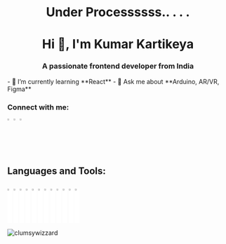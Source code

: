 
<style>
    .logo-container img {     
    width: 2%;
    height: auto;
    object-fit: cover;
    object-position: center;
    display: block;
    background-color: white;
    display: inline-block; 
}
.socials-container img {
    width: 2%;
    height: auto;
    object-fit: cover; 
    object-position: center; 
    display: block;
    display: inline-block; 
}
.logo-container img:hover {
   box-shadow: 0 0 10px rgba(0, 0, 0, 0.3);
    transition: border 0.3s ease, box-shadow 0.3s ease; /
  }
    </style>


<h1 align="center">Under Processssss.. .  . .</h1>
<h1 align="center">Hi 👋, I'm Kumar Kartikeya</h1>
<h3 align="center">A passionate frontend developer from India</h3>
- 🌱 I’m currently learning **React**
- 💬 Ask me about **Arduino, AR/VR, Figma**
<h3 align="left">Connect with me:</h3>
<p align="left">
    <div class = "socials-container">
        <a href="https://twitter.com/karthiccbruh" target="blank"><img align="center"
                src="https://upload.wikimedia.org/wikipedia/commons/5/53/X_logo_2023_original.svg" 
                alt="karthiccbruh"/></a>
        <a href="https://linkedin.com/in/karthicc-bruh" target="blank"><img align="center"
                src="https://static-00.iconduck.com/assets.00/github-icon-256x249-eb1fu3cu.png"
                alt="karthicc-bruh"/></a>
        <a href="https://instagram.com/karthicc_bruh" target="blank"><img align="center"
            src="https://upload.wikimedia.org/wikipedia/commons/thumb/e/e7/Instagram_logo_2016.svg/2048px-Instagram_logo_2016.svg.png" 
            alt="karthicc_bruh"/></a>
    </div></p>
<h2 align="left">Languages and Tools:</h2>
<p align="left">
    <div class= "logo-container">
        <img src="https://upload.wikimedia.org/wikipedia/commons/thumb/a/af/Adobe_Photoshop_CC_icon.svg/1200px-Adobe_Photoshop_CC_icon.svg.png" alt="Photoshop"/> 
        <img src="https://upload.wikimedia.org/wikipedia/commons/thumb/4/40/Adobe_Premiere_Pro_CC_icon.svg/1200px-Adobe_Premiere_Pro_CC_icon.svg.png" alt="Premiere Pro"/>
        <img src="https://upload.wikimedia.org/wikipedia/commons/thumb/f/fb/Adobe_Illustrator_CC_icon.svg/1200px-Adobe_Illustrator_CC_icon.svg.png" alt="Illustrator"/>
        <img src="https://www.vectorlogo.zone/logos/figma/figma-icon.svg" alt="Figma"/> 
        <img src="https://companyurlfinder.com/marketing/assets/img/logos/blender.org.png" alt="Blender"/>
        <img src="https://www.vectorlogo.zone/logos/unity3d/unity3d-icon.svg" alt="Unity"/> 
        <img src="https://upload.wikimedia.org/wikipedia/commons/thumb/1/18/C_Programming_Language.svg/1853px-C_Programming_Language.svg.png" alt="C"/> 
        <img src="https://upload.wikimedia.org/wikipedia/commons/thumb/b/bd/Logo_C_sharp.svg/1820px-Logo_C_sharp.svg.png " alt="Csharp"/>  
        <img src="https://education.oracle.com/file/general/p-80-java.png" alt="Java"/> 
        <img src="https://upload.wikimedia.org/wikipedia/commons/thumb/c/c3/Python-logo-notext.svg/1869px-Python-logo-notext.svg.png" alt="Python"/>    
        <img src="https://www.freepnglogos.com/uploads/logo-mysql-png/logo-mysql-mysql-logo-png-images-are-download-crazypng-15.png" alt="MySQL"/>
        <img src="https://cdn.worldvectorlogo.com/logos/arduino-1.svg" alt="Arduino"/> 
    </div>
</p>
<p><img align="center"
        src="https://github-readme-stats.vercel.app/api/top-langs?username=clumsywizzard&show_icons=true&locale=en&layout=compact"
        alt="clumsywizzard" /></p>